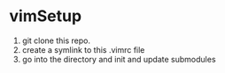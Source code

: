 # vimSetup

1. git clone this repo.
2. create a symlink to this .vimrc file
3. go into the directory and init and update submodules
